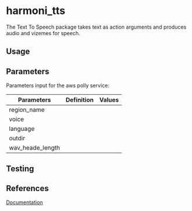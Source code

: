 # harmoni_tts

The Text To Speech package takes text as action arguments and produces audio and vizemes for speech.
## Usage
## Parameters
Parameters input for the aws polly service: 

| Parameters           | Definition | Values |
|----------------------|------------|--------|
|region_name           |            |        |
|voice                 |            |        |
|language              |            |        |
|outdir                |            |        |
|wav_heade_length      |            |        |
## Testing
## References
[Documentation](https://harmoni.readthedocs.io/en/latest/packages/harmoni_tts.html)

